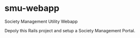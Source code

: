 # smu-webapp
Society Management Utility Webapp

Depoly this Rails project and setup a Society Management Portal.